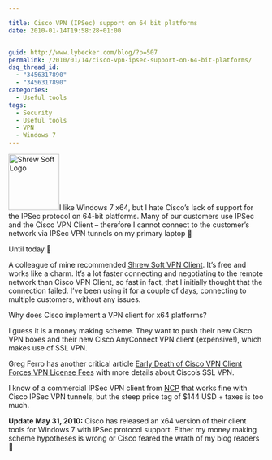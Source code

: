 ```yaml
---

title: Cisco VPN (IPSec) support on 64 bit platforms
date: 2010-01-14T19:58:28+01:00


guid: http://www.lybecker.com/blog/?p=507
permalink: /2010/01/14/cisco-vpn-ipsec-support-on-64-bit-platforms/
dsq_thread_id:
  - "3456317890"
  - "3456317890"
categories:
  - Useful tools
tags:
  - Security
  - Useful tools
  - VPN
  - Windows 7
---
```

[<img loading="lazy" class="alignright size-full wp-image-508" title="Shrew Soft Logo" src="http://www.lybecker.com/blog/wp-content/uploads/shrewsoft-logo.png" alt="Shrew Soft Logo" width="100" height="111" />](http://www.shrew.net/)I like Windows 7 x64, but I hate Cisco’s lack of support for the IPSec protocol on 64-bit platforms. Many of our customers use IPSec and the Cisco VPN Client – therefore I cannot connect to the customer’s network via IPSec VPN tunnels on my primary laptop 🙁

Until today 🙂

A colleague of mine recommended [Shrew Soft VPN Client](http://www.shrew.net/ "Shrew Soft's website"). It’s free and works like a charm. It’s a lot faster connecting and negotiating to the remote network than Cisco VPN Client, so fast in fact, that I initially thought that the connection failed. I’ve been using it for a couple of days, connecting to multiple customers, without any issues.

Why does Cisco implement a VPN client for x64 platforms?

I guess it is a money making scheme. They want to push their new Cisco VPN boxes and their new Cisco AnyConnect VPN client (expensive!), which makes use of SSL VPN.

Greg Ferro has another critical article [Early Death of Cisco VPN Client Forces VPN License Fees](http://etherealmind.com/premature-death-cisco-vpn-client-end-of-life/ "Article Early Death of Cisco VPN Client Forces VPN License Fees") with more details about Cisco’s SSL VPN.

I know of a commercial IPSec VPN client from [NCP](http://www.ncp-e.com/en/solutions/vpn-products/secure-entry-client.html "NCP's CPN client") that works fine with Cisco IPSec VPN tunnels, but the steep price tag of $144 USD + taxes is too much.

**Update May 31, 2010:** Cisco has released an x64 version of their client tools for Windows 7 with IPSec protocol support. Either my money making scheme hypotheses is wrong or Cisco feared the wrath of my blog readers 🙂

<div class="zemanta-pixie" style="margin-top: 10px; height: 15px;">
  <span class="zem-script more-related pretty-attribution"></span>
</div>

